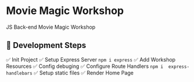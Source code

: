 # Movie Magic Workshop
JS Back-end Movie Magic Workshop


## 🚀 Development Steps

✅ Init Project
✅ Setup Express Server `npm i express`
✅ Add Workshop Resources 
✅ Config debuging
✅ Configure Route Handlers `npm i  express-handlebars` 
✅ Setup static files
✅ Render Home Page 